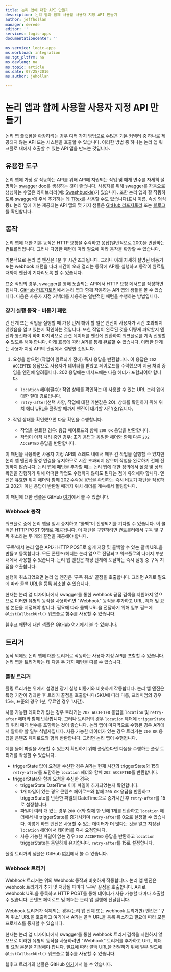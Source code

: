 ```yaml
---
title: 논리 앱에 대한 API 만들기
description: 논리 앱과 함께 사용할 사용자 지정 API 만들기
author: jeffhollan
manager: dwrede
editor: ''
services: logic-apps
documentationcenter: ''

ms.service: logic-apps
ms.workload: integration
ms.tgt_pltfrm: na
ms.devlang: na
ms.topic: article
ms.date: 07/25/2016
ms.author: jehollan

---
```

# 논리 앱과 함께 사용할 사용자 지정 API 만들기
논리 앱 플랫폼을 확장하려는 경우 여러 가지 방법으로 수많은 기본 커넥터 중 하나로 제공되지 않는 API 또는 시스템을 호출할 수 있습니다. 이러한 방법 중 하나는 논리 앱 워크플로 내에서 호출할 수 있는 API 앱을 만드는 것입니다.

## 유용한 도구
논리 앱에 가장 잘 작동하는 API를 위해 API에 지원되는 작업 및 매개 변수를 자세히 설명하는 [swagger](http://swagger.io) doc를 생성하는 것이 좋습니다. 사용자를 위해 swagger를 자동으로 생성하는 수많은 라이브러리(예: [Swashbuckle](https://github.com/domaindrivendev/Swashbuckle))가 있습니다. 또한 논리 앱과 잘 작동하도록 swagger에 주석 추가하는 데 [TRex](https://github.com/nihaue/TRex)를 사용할 수도 있습니다(표시 이름, 속성 형식 등). 논리 앱에 기본 제공되는 API 앱의 몇 가지 샘플은 [GitHub 리포지토리](http://github.com/logicappsio) 또는 [블로그](http://aka.ms/logicappsblog)를 확인합니다.

## 동작
논리 앱에 대한 기본 동작은 HTTP 요청을 수락하고 응답(일반적으로 200)을 반환하는 컨트롤러입니다. 그러나 다양한 패턴에 따라 필요에 따라 동작을 확장할 수 있습니다.

기본적으로 논리 앱 엔진은 1분 후 시간 초과됩니다. 그러나 아래 자세히 설명된 비동기 또는 webhook 패턴을 따라 시간이 오래 걸리는 동작에 API를 실행하고 동작이 완료될 때까지 엔진이 기다리도록 할 수 있습니다.

표준 작업의 경우, swagger를 통해 노출되는 API에서 HTTP 요청 메서드를 작성하면 됩니다. [GitHub 리포지토리](https://github.com/logicappsio)에서 논리 앱과 함께 작동하는 API 앱의 샘플을 볼 수 있습니다. 다음은 사용자 지정 커넥터를 사용하는 일반적인 패턴을 수행하는 방법입니다.

### 장기 실행 동작 - 비동기 패턴
긴 단계 또는 작업을 실행할 때 가장 먼저 해야 할 일은 엔진이 사용자가 시간 초과되지 않았음을 알고 있는지 확인하는 것입니다. 또한 작업이 완료된 것을 어떻게 파악할지 엔진과 통신해야 하며 마지막으로 관련 데이터를 엔진에 반환하여 워크플로를 계속 진행할 수 있도록 해야 합니다. 아래 흐름에 따라 API를 통해 완료할 수 있습니다. 이러한 단계는 사용자 지정 API의 관점에서 설명한 것입니다.

1. 요청을 받으면 (작업이 완료되기 전에) 즉시 응답을 반환합니다. 이 응답은 `202 ACCEPTED` 응답으로 사용자가 데이터를 받았고 페이로드를 수락했으며 지금 처리 중임을 엔진에 알려줍니다. 202 응답에는 메서드에는 다음 헤더가 포함되어야 합니다.
   
   * `location` 헤더(필수): 작업 상태를 확인하는 데 사용할 수 있는 URL 논리 앱에 대한 절대 경로입니다.
   * `retry-after`(선택 사항, 작업에 대한 기본값은 20). 상태를 확인하기 위해 위치 헤더 URL을 폴링할 때까지 엔진이 대기할 시간(초)입니다.
2. 작업 상태를 확인했으면 다음 확인을 수행합니다.
   
   * 작업을 완료한 경우: 응답 페이로드와 함께 `200 OK` 응답을 반환합니다.
   * 작업이 아직 처리 중인 경우: 초기 응답과 동일한 헤더와 함께 다른 `202 ACCEPTED` 응답을 반환합니다.

이 패턴을 사용하면 사용자 지정 API의 스레드 내에서 매우 긴 작업을 실행할 수 있지만 논리 앱 엔진과 활성 연결을 유지하므로 시간 초과되지 않으며 작업을 완료하기 전에 진행하지 않습니다. 논리 앱에 패턴을 추가할 때는 논리 앱에 대한 정의에서 폴링 및 상태 확인을 진행하기 위해 어떠한 작업도 수행하지 않아도 된다는 점에 유의해야 합니다. 엔진은 유효한 위치 헤더와 함께 202 수락됨 응답을 확인하는 즉시 비동기 패턴을 적용하고 202가 아닌 응답이 반환될 때까지 위치 헤더를 계속해서 폴링합니다.

이 패턴에 대한 샘플은 GitHub [여기](https://github.com/jeffhollan/LogicAppsAsyncResponseSample)에서 볼 수 있습니다.

### Webhook 동작
워크플로 중에 논리 앱을 일시 중지하고 "콜백"이 진행되기를 기다릴 수 있습니다. 이 콜백은 HTTP POST 형태로 제공됩니다. 이 패턴을 구현하려면 컨트롤러에서 구독 및 구독 취소라는 두 개의 끝점을 제공해야 합니다.

'구독'에서 논리 앱은 API가 HTTP POST로 쉽게 저장 및 콜백할 수 있는 콜백 URL을 만들고 등록합니다. 모든 콘텐츠/헤더는 논리 앱으로 전달되고 워크플로의 나머지 부분 내에서 사용할 수 있습니다. 논리 앱 엔진은 해당 단계에 도달하는 즉시 실행 중 구독 지점을 호출합니다.

실행이 취소되었으면 논리 앱 엔진은 '구독 취소' 끝점을 호출합니다. 그러면 API로 필요에 따라 콜백 URL을 등록 취소할 수 있습니다.

현재는 논리 앱 디자이너에서 swagger를 통한 webhook 끝점 검색을 지원하지 않으므로 이러한 유형의 동작을 사용하려면 "Webhook" 동작을 추가하고 URL, 헤더 및 요청 본문을 지정해야 합니다. 필요에 따라 콜백 URL을 전달하기 위해 일부 필드에 `@listCallbackUrl()` 워크플로 함수를 사용할 수 있습니다.

웹후크 패턴에 대한 샘플은 GitHub [여기](https://github.com/jeffhollan/LogicAppTriggersExample/blob/master/LogicAppTriggers/Controllers/WebhookTriggerController.cs)에서 볼 수 있습니다.

## 트리거
동작 외에도 논리 앱에 대한 트리거로 작동하는 사용자 지정 API를 포함할 수 있습니다. 논리 앱을 트리거하는 데 다음 두 가지 패턴을 따를 수 있습니다.

### 폴링 트리거
폴링 트리거는 위에서 설명한 장기 실행 비동기와 비슷하게 작동합니다. 논리 앱 엔진은 특정 기간이 경과한 후 트리거 끝점을 호출합니다(SKU에 따라 다름, 프리미엄의 경우 15초, 표준의 경우 1분, 무료인 경우 1시간).

사용 가능한 데이터가 없는 경우 트리거는 `202 ACCEPTED` 응답을 `location` 및 `retry-after` 헤더와 함께 반환합니다. 그러나 트리거의 경우 `location` 헤더에 `triggerState`의 쿼리 매개 변수를 포함하는 것이 좋습니다. 논리 앱이 마지막으로 수행된 경우 API에서 알아야 할 일부 식별자입니다. 사용 가능한 데이터가 있는 경우 트리거는 `200 OK` 응답을 콘텐츠 페이로드와 함께 반환합니다. 그러면 논리 앱이 수행됩니다.

예를 들어 파일을 사용할 수 있는지 확인하기 위해 폴링한다면 다음을 수행하는 폴링 트리거를 작성할 수 있습니다.

* triggerState 없이 요청을 수신한 경우 API는 현재 시간의 triggerState와 15의 `retry-after`를 포함하는 `location` 헤더와 함께 `202 ACCEPTED`를 반환합니다.
* triggerState와 함께 요청을 수신한 경우:
  * triggerState DateTime 이후 파일이 추가되었는지 확인합니다.
  * 1개 파일이 있는 경우 콘텐츠 페이로드와 함께 `200 OK` 응답을 반환하고 triggerState를 반환한 파일의 DateTime으로 증가시킨 후 `retry-after`를 15로 설정합니다.
  * 파일이 여러 개 있는 경우 `200 OK`와 함께 한 번에 1개를 반환하고 `location` 헤더에서 내 triggerState를 증가시키며 `retry-after`를 0으로 설정할 수 있습니다. 이렇게 하면 엔진은 사용할 수 있는 데이터가 더 많다는 것을 알고 지정된 `location` 헤더에서 데이터를 즉시 요청합니다.
  * 사용 가능한 파일이 없는 경우 `202 ACCEPTED` 응답을 반환하고 `location` triggerState는 동일하게 유지합니다. `retry-after`를 15로 설정합니다.

폴링 트리거의 샘플은 GitHub [여기](https://github.com/jeffhollan/LogicAppTriggersExample/tree/master/LogicAppTriggers)에서 볼 수 있습니다.

### Webhook 트리거
Webhook 트리거는 위의 Webhook 동작과 비슷하게 작동합니다. 논리 앱 엔진은 webhook 트리거가 추가 및 저장될 때마다 '구독' 끝점을 호출합니다. API로 webhook URL을 등록하고 HTTP POST를 통해 데이터가 사용 가능할 때마다 호출할 수 있습니다. 콘텐츠 페이로드 및 헤더는 논리 앱 실행에 전달됩니다.

Webhook 트리거가 삭제되는 경우(논리 앱 전체 또는 webhook 트리거만) 엔진은 '구독 취소' URL을 호출하고 여기에서 API는 콜백 URL을 등록 취소하고 필요에 따라 모든 프로세스를 중지할 수 있습니다.

현재는 논리 앱 디자이너에서 swagger를 통한 webhook 트리거 검색을 지원하지 않으므로 이러한 유형의 동작을 사용하려면 "Webhook" 트리거를 추가하고 URL, 헤더 및 요청 본문을 지정해야 합니다. 필요에 따라 콜백 URL을 전달하기 위해 일부 필드에 `@listCallbackUrl()` 워크플로 함수를 사용할 수 있습니다.

웹후크 트리거의 샘플은 GitHub [여기](https://github.com/jeffhollan/LogicAppTriggersExample/tree/master/LogicAppTriggers)에서 볼 수 있습니다.

<!---HONumber=AcomDC_0803_2016-->